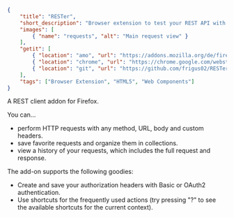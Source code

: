 ```json
{
    "title": "RESTer",
    "short_description": "Browser extension to test your REST API with OAuth 2 and variable support.",
    "images": [
        { "name": "requests", "alt": "Main request view" }
    ],
    "getit": [
        { "location": "amo", "url": "https://addons.mozilla.org/de/firefox/addon/rester" },
        { "location": "chrome", "url": "https://chrome.google.com/webstore/detail/rester/eejfoncpjfgmeleakejdcanedmefagga" },
        { "location": "git", "url": "https://github.com/frigus02/RESTer" }
    ],
    "tags": ["Browser Extension", "HTML5", "Web Components"]
}
```

A REST client addon for Firefox.

You can...

*   perform HTTP requests with any method, URL, body and custom headers.
*   save favorite requests and organize them in collections.
*   view a history of your requests, which includes the full request and response.

The add-on supports the following goodies:

*   Create and save your authorization headers with Basic or OAuth2 authentication.
*   Use shortcuts for the frequently used actions (try pressing "?" to see the available shortcuts for the current context).
